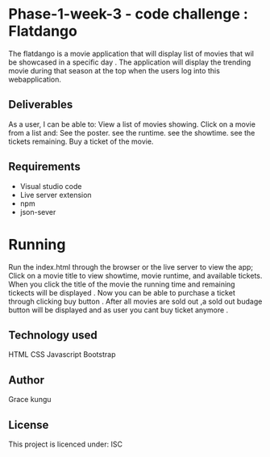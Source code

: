 # Phase-1-week-3 - code challenge : Flatdango
 The flatdango is a movie application that will display list of movies that wil be showcased in a specific day .
 The application will display the trending movie during that season at the top when the users log into this webapplication. 

## Deliverables
As a user, I can be able to:
View a list of movies showing.
Click on a movie from a list and:
See the poster.
see the runtime.
see the showtime.
see the tickets remaining.
Buy a ticket of the movie.

## Requirements
- Visual studio code
- Live server  extension
- npm
- json-sever
# Running
Run the  index.html through the browser or the live server to view the app;
Click on a movie title to view showtime, movie runtime, and available tickets.
When you click the title of the movie the running time and remaining tickects will be displayed .
Now you can be able to purchase a ticket through clicking  buy button .
After all movies are sold out ,a sold out budage button will be  displayed and as user you cant buy ticket anymore .
## Technology used
HTML
CSS
Javascript
Bootstrap
## Author
Grace kungu

## License
This project is licenced under: ISC

